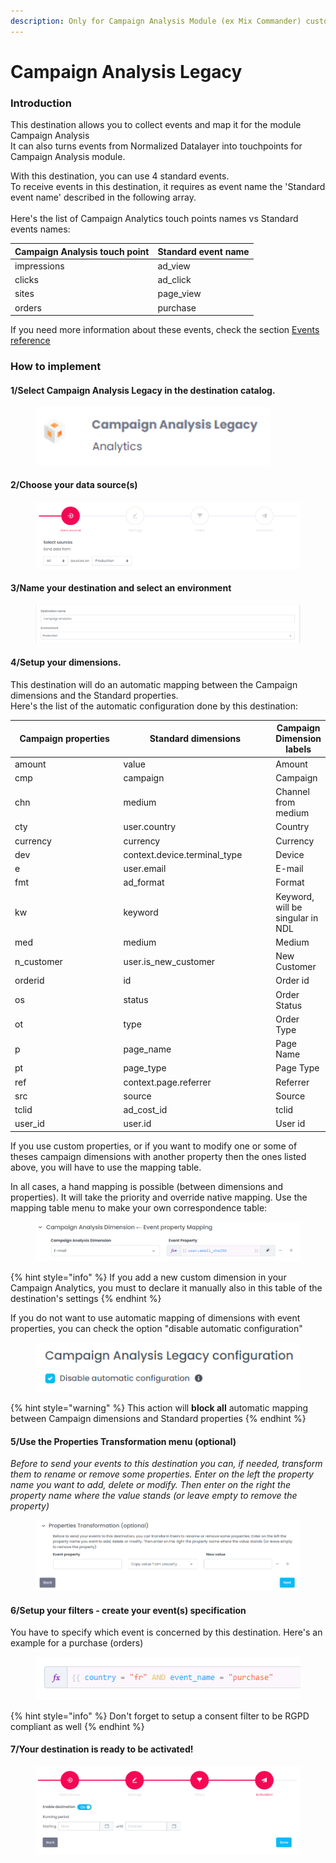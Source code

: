 ```yaml
---
description: Only for Campaign Analysis Module (ex Mix Commander) customers
---
```


# Campaign Analysis Legacy

### Introduction

This destination allows you to collect events and map it for the module Campaign Analysis\
It can also turns events from Normalized Datalayer into touchpoints for Campaign Analysis module.

With this destination, you can use 4 standard events. \
To receive events in this destination, it requires as event name the 'Standard event name' described in the following array.\
\
Here's the list of Campaign Analytics touch points names vs Standard events names:

| Campaign Analysis touch point | Standard event name |
| ----------------------------- | ------------------- |
| impressions                   | ad\_view            |
| clicks                        | ad\_click           |
| sites                         | page\_view          |
| orders                        | purchase            |

If you need more information about these events, check the section [Events reference ](../../../developers/tracking/events-reference/)

### How to implement

#### 1/Select Campaign Analysis Legacy in the destination catalog.

<figure><img src="../../../.gitbook/assets/image (419).png" alt="" width="375"><figcaption></figcaption></figure>

#### 2/Choose your data source(s) 

<figure><img src="../../../.gitbook/assets/image (2) (1) (1) (1).png" alt=""><figcaption></figcaption></figure>

#### 3/Name your destination and select an environment

<figure><img src="../../../.gitbook/assets/image (1) (1) (1) (1) (1).png" alt=""><figcaption></figcaption></figure>

#### 4/Setup your dimensions.

This destination will do an automatic mapping between the Campaign dimensions and the Standard properties.\
Here's the list of the automatic configuration done by this destination:

<table><thead><tr><th width="216">Campaign properties</th><th width="257.3333333333333">Standard dimensions</th><th>Campaign Dimension labels</th></tr></thead><tbody><tr><td>amount</td><td>value</td><td>Amount</td></tr><tr><td>cmp</td><td>campaign</td><td>Campaign</td></tr><tr><td>chn</td><td>medium</td><td>Channel from medium</td></tr><tr><td>cty</td><td>user.country</td><td>Country</td></tr><tr><td>currency</td><td>currency</td><td>Currency</td></tr><tr><td>dev</td><td>context.device.terminal_type</td><td>Device</td></tr><tr><td>e</td><td>user.email</td><td>E-mail</td></tr><tr><td>fmt</td><td>ad_format</td><td>Format</td></tr><tr><td>kw</td><td>keyword</td><td>Keyword, will be singular in NDL</td></tr><tr><td>med</td><td>medium</td><td>Medium</td></tr><tr><td>n_customer</td><td>user.is_new_customer</td><td>New Customer</td></tr><tr><td>orderid</td><td>id</td><td>Order id</td></tr><tr><td>os</td><td>status</td><td>Order Status</td></tr><tr><td>ot</td><td>type</td><td>Order Type</td></tr><tr><td>p</td><td>page_name</td><td>Page Name</td></tr><tr><td>pt</td><td>page_type</td><td>Page Type</td></tr><tr><td>ref</td><td>context.page.referrer</td><td>Referrer</td></tr><tr><td>src</td><td>source</td><td>Source</td></tr><tr><td>tclid</td><td>ad_cost_id</td><td>tclid</td></tr><tr><td>user_id</td><td>user.id</td><td>User id</td></tr></tbody></table>

If you use custom properties, or if you want to modify one or some of theses campaign dimensions with another property then the ones listed above, you will have to use the mapping table.

In all cases, a hand mapping is possible (between dimensions and properties). It will take the priority and override native mapping. Use the mapping table menu to make your own correspondence table:

<figure><img src="../../../.gitbook/assets/image (417).png" alt=""><figcaption></figcaption></figure>

{% hint style="info" %}
If you add a new custom dimension in your Campaign Analytics, you must to declare it manually also in this table of the destination's settings
{% endhint %}

If you do not want to use automatic mapping of dimensions with event properties, you can check the option "disable automatic configuration"

<figure><img src="../../../.gitbook/assets/image (415).png" alt=""><figcaption></figcaption></figure>

{% hint style="warning" %}
This action will **block all** automatic mapping between Campaign dimensions and Standard properties
{% endhint %}

#### 5/Use the Properties Transformation menu (optional)

_Before to send your events to this destination you can, if needed, transform them to rename or remove some properties. Enter on the left the property name you want to add, delete or modify. Then enter on the right the property name where the value stands (or leave empty to remove the property)_

<figure><img src="../../../.gitbook/assets/image (4) (1).png" alt=""><figcaption></figcaption></figure>

#### 6/Setup your filters - create your event(s) specification

You have to specify which event is concerned by this destination. Here's an example for a purchase (orders)&#x20;

<figure><img src="../../../.gitbook/assets/image (3) (1) (1).png" alt=""><figcaption></figcaption></figure>

{% hint style="info" %}
Don't forget to setup a consent filter to be RGPD compliant as well
{% endhint %}

#### 7/Your destination is ready to be activated!

<figure><img src="../../../.gitbook/assets/image (3) (1) (1) (1).png" alt=""><figcaption></figcaption></figure>
